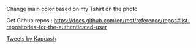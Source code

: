 
Change main color based on my Tshirt on the photo

Get Github repos : https://docs.github.com/en/rest/reference/repos#list-repositories-for-the-authenticated-user

<a class="twitter-timeline" data-tweet-limit="5" data-height="800" data-theme="light" href="https://twitter.com/Kapcash?ref_src=twsrc%5Etfw">Tweets by Kapcash</a> <script async src="https://platform.twitter.com/widgets.js" charset="utf-8"></script>
